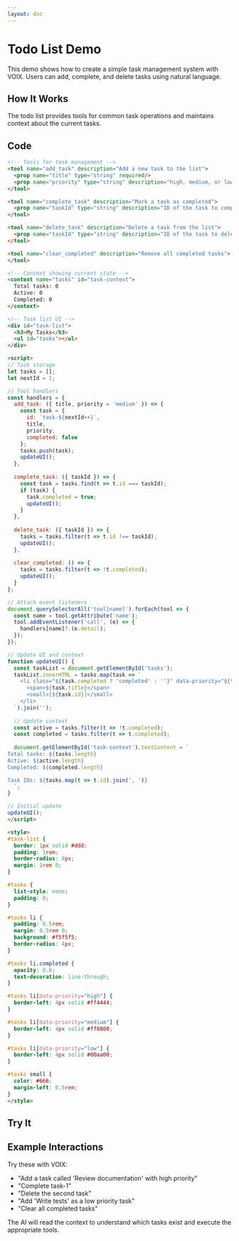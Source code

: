 ```yaml
---
layout: doc
---
```


<script setup>
import TodoDemo from './.vitepress/components/TodoDemo.vue'
</script>

# Todo List Demo

This demo shows how to create a simple task management system with VOIX. Users can add, complete, and delete tasks using natural language.

## How It Works

The todo list provides tools for common task operations and maintains context about the current tasks.

## Code

```html
<!-- Tools for task management -->
<tool name="add_task" description="Add a new task to the list">
  <prop name="title" type="string" required/>
  <prop name="priority" type="string" description="high, medium, or low"/>
</tool>

<tool name="complete_task" description="Mark a task as completed">
  <prop name="taskId" type="string" description="ID of the task to complete" required/>
</tool>

<tool name="delete_task" description="Delete a task from the list">
  <prop name="taskId" type="string" description="ID of the task to delete" required/>
</tool>

<tool name="clear_completed" description="Remove all completed tasks">
</tool>

<!-- Context showing current state -->
<context name="tasks" id="task-context">
  Total tasks: 0
  Active: 0
  Completed: 0
</context>

<!-- Task list UI -->
<div id="task-list">
  <h3>My Tasks</h3>
  <ul id="tasks"></ul>
</div>

<script>
// Task storage
let tasks = [];
let nextId = 1;

// Tool handlers
const handlers = {
  add_task: ({ title, priority = 'medium' }) => {
    const task = {
      id: `task-${nextId++}`,
      title,
      priority,
      completed: false
    };
    tasks.push(task);
    updateUI();
  },
  
  complete_task: ({ taskId }) => {
    const task = tasks.find(t => t.id === taskId);
    if (task) {
      task.completed = true;
      updateUI();
    }
  },
  
  delete_task: ({ taskId }) => {
    tasks = tasks.filter(t => t.id !== taskId);
    updateUI();
  },
  
  clear_completed: () => {
    tasks = tasks.filter(t => !t.completed);
    updateUI();
  }
};

// Attach event listeners
document.querySelectorAll('tool[name]').forEach(tool => {
  const name = tool.getAttribute('name');
  tool.addEventListener('call', (e) => {
    handlers[name]?.(e.detail);
  });
});

// Update UI and context
function updateUI() {
  const taskList = document.getElementById('tasks');
  taskList.innerHTML = tasks.map(task => `
    <li class="${task.completed ? 'completed' : ''}" data-priority="${task.priority}">
      <span>${task.title}</span>
      <small>[${task.id}]</small>
    </li>
  `).join('');
  
  // Update context
  const active = tasks.filter(t => !t.completed);
  const completed = tasks.filter(t => t.completed);
  
  document.getElementById('task-context').textContent = `
Total tasks: ${tasks.length}
Active: ${active.length}
Completed: ${completed.length}

Task IDs: ${tasks.map(t => t.id).join(', ')}
  `;
}

// Initial update
updateUI();
</script>

<style>
#task-list {
  border: 1px solid #ddd;
  padding: 1rem;
  border-radius: 8px;
  margin: 1rem 0;
}

#tasks {
  list-style: none;
  padding: 0;
}

#tasks li {
  padding: 0.5rem;
  margin: 0.5rem 0;
  background: #f5f5f5;
  border-radius: 4px;
}

#tasks li.completed {
  opacity: 0.6;
  text-decoration: line-through;
}

#tasks li[data-priority="high"] {
  border-left: 4px solid #ff4444;
}

#tasks li[data-priority="medium"] {
  border-left: 4px solid #ff8800;
}

#tasks li[data-priority="low"] {
  border-left: 4px solid #00aa00;
}

#tasks small {
  color: #666;
  margin-left: 0.5rem;
}
</style>
```

## Try It

<TodoDemo />

## Example Interactions

Try these with VOIX:

- "Add a task called 'Review documentation' with high priority"
- "Complete task-1"
- "Delete the second task"
- "Add 'Write tests' as a low priority task"
- "Clear all completed tasks"

The AI will read the context to understand which tasks exist and execute the appropriate tools.